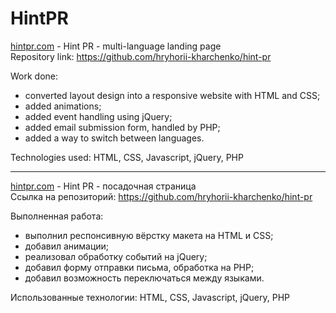 # HintPR

[hintpr.com](https://hintpr.com) - Hint PR - multi-language landing page  
Repository link: https://github.com/hryhorii-kharchenko/hint-pr

Work done:

- converted layout design into a responsive website with HTML and CSS;
- added animations;
- added event handling using jQuery;
- added email submission form, handled by PHP;
- added a way to switch between languages.

Technologies used: HTML, CSS, Javascript, jQuery, PHP

---

[hintpr.com](https://hintpr.com) - Hint PR - посадочная страница  
Ссылка на репозиторий: https://github.com/hryhorii-kharchenko/hint-pr

Выполненная работа:

- выполнил респонсивную вёрстку макета на HTML и CSS;
- добавил анимации;
- реализовал обработку событий на jQuery;
- добавил форму отправки письма, обработка на PHP;
- добавил возможность переключаться между языками.

Использованные технологии: HTML, CSS, Javascript, jQuery, PHP
